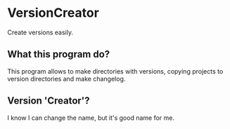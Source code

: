 # VersionCreator
Create versions easily.
## What this program do?
This program allows to make directories with versions, copying projects to version directories and make changelog.
## Version 'Creator'?
I know I can change the name, but it's good name for me.
